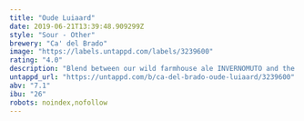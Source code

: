 ```yaml
---
title: "Oude Luiaard"
date: 2019-06-21T13:39:48.909299Z
style: "Sour - Other"
brewery: "Ca' del Brado"
image: "https://labels.untappd.com/labels/3239600"
rating: "4.0"
description: "Blend between our wild farmhouse ale INVERNOMUTO and the Lambic (18 months-old) of Oud Beersel"
untappd_url: "https://untappd.com/b/ca-del-brado-oude-luiaard/3239600"
abv: "7.1"
ibu: "26"
robots: noindex,nofollow
---
```

